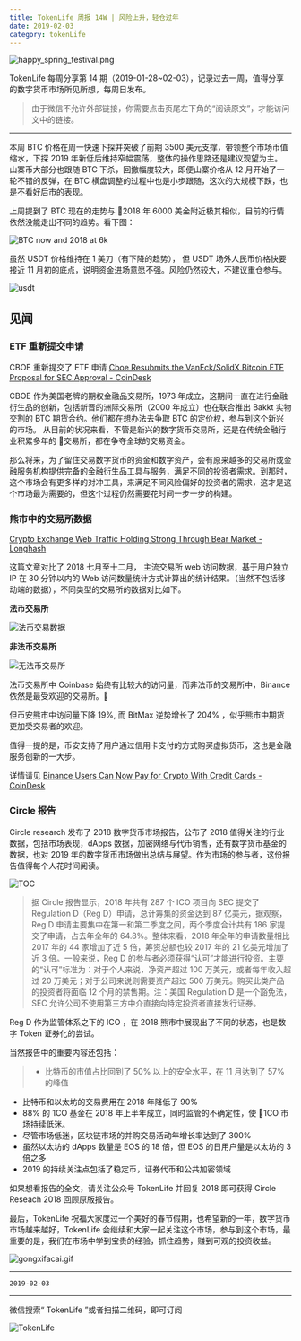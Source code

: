 ```yaml
---
title: TokenLife 周报 14W | 风险上升，轻仓过年
date: 2019-02-03
category: tokenLife
---
```


![happy_spring_festival.png](https://trello-attachments.s3.amazonaws.com/5aceaf1164c86a15f5956cda/5c5102021745684a82ae87ae/ecee6d914c6dee2e55538074a853f491/happy_spring_festival.png)

TokenLife 每周分享第 14 期（2019-01-28~02-03），记录过去一周，值得分享的数字货币市场所见所想，每周日发布。

> 由于微信不允许外部链接，你需要点击页尾左下角的“阅读原文”，才能访问文中的链接。

---

本周 BTC 价格在周一快速下探并突破了前期 3500 美元支撑，带领整个市场币值缩水，下探 2019 年新低后维持窄幅震荡，整体的操作思路还是建议观望为主。
山寨币大部分也跟随 BTC 下杀，回撤幅度较大，即便山寨价格从 12 月开始了一轮不错的反弹，在 BTC 横盘调整的过程中也是小步跟随，这次的大规模下跌，也是不看好后市的表现。

上周提到了 BTC 现在的走势与 2018 年 6000 美金附近极其相似，目前的行情依然没能走出不同的趋势。看下图：

![BTC now and 2018 at 6k](https://trello-attachments.s3.amazonaws.com/5aceaf1164c86a15f5956cda/5c5102021745684a82ae87ae/2eb2be7278249d2070b260926e92b696/image.png)

虽然 USDT 价格维持在 1 美刀（有下降的趋势）， 但 USDT 场外人民币价格快要接近 11 月初的底点，说明资金进场意愿不强。风险仍然较大，不建议重仓参与。

![usdt](https://trello-attachments.s3.amazonaws.com/5aceaf1164c86a15f5956cda/5c5102021745684a82ae87ae/d9c9140588f9ff9226c5ee339384f2f3/image.png)

## 见闻

### ETF 重新提交申请

CBOE 重新提交了 ETF 申请
[Cboe Resubmits the VanEck/SolidX Bitcoin ETF Proposal for SEC Approval - CoinDesk](https://www.coindesk.com/cboe-re-files-vaneck-solidx-bitcoin-etf-proposal)

CBOE 作为美国老牌的期权金融品交易所，1973 年成立，这期间一直在进行金融衍生品的创新，包括新晋的洲际交易所（2000 年成立）也在联合推出 Bakkt 实物交割的 BTC 期货合约。他们都在想办法去争取 BTC 的定价权，参与到这个新兴的市场。
从目前的状况来看，不管是新兴的数字货币交易所，还是在传统金融行业积累多年的  交易所，都在争夺全球的交易资金。

那么将来，为了留住交易数字货币的资金和数字资产，会有原来越多的交易所或金融服务机构提供完备的金融衍生品工具与服务，满足不同的投资者需求。到那时，这个市场会有更多样的对冲工具，来满足不同风险偏好的投资者的需求，这才是这个市场最为需要的，但这个过程仍然需要花时间一步一步的构建。

### 熊市中的交易所数据

[Crypto Exchange Web Traffic Holding Strong Through Bear Market - Longhash](https://www.longhash.com/news/crypto-exchange-web-traffic-holding-strong-through-bear-market)

这篇文章对比了 2018 七月至十二月， 主流交易所 web 访问数据，基于用户独立 IP 在 30 分钟以内的 Web 访问数量统计方式计算出的统计结果。（当然不包括移动端的数据），不同类型的交易所的数据对比如下。

**法币交易所**

![法币交易数据](https://trello-attachments.s3.amazonaws.com/5aceaf1164c86a15f5956cda/5c5102021745684a82ae87ae/bee7bb9b76e45f16ec0c8540540a1237/DyVNgMVUwAACpAX.jpg)

**非法币交易所**

![无法币交易所](https://trello-attachments.s3.amazonaws.com/5aceaf1164c86a15f5956cda/5c5102021745684a82ae87ae/6a47d0e5d771e5de15ffac613e80b639/ueditor_02863192c1421000abf2ebf8cec25885.png)

法币交易所中 Coinbase 始终有比较大的访问量，而非法币的交易所中，Binance 依然是最受欢迎的交易所。

但币安熊市中访问量下降 19%, 而 BitMax 逆势增长了 204% ，似乎熊市中期货更加受交易者的欢迎。

值得一提的是，币安支持了用户通过信用卡支付的方式购买虚拟货币，这也是金融服务创新的一大步。

详情请见
[Binance Users Can Now Pay for Crypto With Credit Cards - CoinDesk](https://www.coindesk.com/binance-users-can-now-pay-for-crypto-with-credit-cards)

### Circle 报告

Circle research 发布了 2018 数字货币市场报告，公布了 2018 值得关注的行业数据，包括市场表现，dApps 数据，加密网络与代币销售，还有数字货币基金的数据，也对 2019 年的数字货币市场做出总结与展望。作为市场的参与者，这份报告值得每个人花时间阅读。

![TOC](https://trello-attachments.s3.amazonaws.com/5aceaf1164c86a15f5956cda/5c5102021745684a82ae87ae/2deced808d0a472d9366a66dcdf62b22/image.png)

> 据 Circle 报告显示，2018 年共有 287 个 ICO 项目向 SEC 提交了 Regulation D（Reg D）申请，总计筹集的资金达到 87 亿美元，据观察，Reg D 申请主要集中在第一和第二季度之间，两个季度合计共有 186 家提交了申请，占去年全年的 64.8%。整体来看，2018 年全年的申请数量相比 2017 年的 44 家增加了近 5 倍，筹资总额也较 2017 年的 21 亿美元增加了近 3 倍。一般来说，Reg D 的参与者必须获得“认可”才能进行投资。主要的“认可”标准为：对于个人来说，净资产超过 100 万美元，或者每年收入超过 20 万美元；对于公司来说则需要资产超过 500 万美元。购买此类产品的投资者将面临 12 个月的禁售期。注：美国 Regulation D 是一个豁免法，SEC 允许公司不使用第三方中介直接向特定投资者直接发行证券。

Reg D 作为监管体系之下的 ICO ，在 2018 熊市中展现出了不同的状态，也是数字 Token 证券化的尝试。

当然报告中的重要内容还包括：

> - 比特币的市值占比回到了 50% 以上的安全水平，在 11 月达到了 57% 的峰值

- 比特币和以太坊的交易费用在 2018 年降低了 90%
- 88% 的 1CO 基金在 2018 年上半年成立，同时监管的不确定性，使 1CO 市场持续低迷。
- 尽管市场低迷，区块链市场的并购交易活动年增长率达到了 300%
- 虽然以太坊的 dApps 数量是 EOS 的 18 倍，但 EOS 的日用户量是以太坊的 3 倍之多
- 2019 的持续关注点包括了稳定币，证券代币和公共加密领域

如果想看报告的全文，请关注公众号 TokenLife 并回复 2018 即可获得 Circle Reseach 2018 回顾原版报告。

最后，TokenLife 祝福大家度过一个美好的春节假期，也希望新的一年，数字货币市场越来越好，TokenLife 会继续和大家一起关注这个市场，参与到这个市场，最重要的是，我们在市场中学到宝贵的经验，抓住趋势，赚到可观的投资收益。

![gongxifacai.gif](https://trello-attachments.s3.amazonaws.com/5aceaf1164c86a15f5956cda/5c5102021745684a82ae87ae/915a48e24f4205d86b0ece49d52ffea2/gongxifacai.gif)

---

`2019-02-03`

---

微信搜索“ TokenLife ”或者扫描二维码，即可订阅

![TokenLife](https://trello-attachments.s3.amazonaws.com/5aceaf1164c86a15f5956cda/5b29a211cef01eee58d89b99/94eef32abdcb7798a9df67e69c469b9e/56077-4723c9096e2d8e60.jpg)
